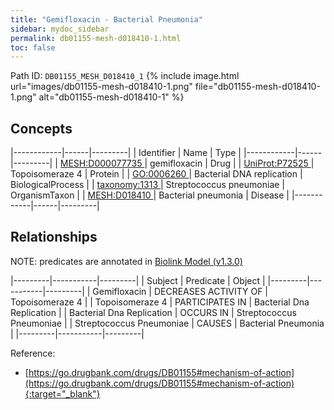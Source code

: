 ```yaml
---
title: "Gemifloxacin - Bacterial Pneumonia"
sidebar: mydoc_sidebar
permalink: db01155-mesh-d018410-1.html
toc: false 
---
```



Path ID: `DB01155_MESH_D018410_1`
{% include image.html url="images/db01155-mesh-d018410-1.png" file="db01155-mesh-d018410-1.png" alt="db01155-mesh-d018410-1" %}

## Concepts

|------------|------|---------|
| Identifier | Name | Type    |
|------------|------|---------|
| <a href="https://identifiers.org/MESH:D000077735">MESH:D000077735 </a> | gemifloxacin | Drug |
| <a href="https://identifiers.org/UniProt:P72525">UniProt:P72525 </a> | Topoisomeraze 4 | Protein |
| <a href="https://identifiers.org/GO:0006260">GO:0006260 </a> | Bacterial DNA replication | BiologicalProcess |
| <a href="https://identifiers.org/taxonomy:1313">taxonomy:1313 </a> | Streptococcus pneumoniae | OrganismTaxon |
| <a href="https://identifiers.org/MESH:D018410">MESH:D018410 </a> | Bacterial pneumonia | Disease |
|------------|------|---------|

## Relationships


NOTE: predicates are annotated in <a href="https://github.com/biolink/biolink-model/releases/tag/v1.3.0">Biolink Model (v1.3.0)</a>

|---------|-----------|---------|
| Subject | Predicate | Object  |
|---------|-----------|---------|
| Gemifloxacin | DECREASES ACTIVITY OF | Topoisomeraze 4 |
| Topoisomeraze 4 | PARTICIPATES IN | Bacterial Dna Replication |
| Bacterial Dna Replication | OCCURS IN | Streptococcus Pneumoniae |
| Streptococcus Pneumoniae | CAUSES | Bacterial Pneumonia |
|---------|-----------|---------|

Reference:
  - [https://go.drugbank.com/drugs/DB01155#mechanism-of-action](https://go.drugbank.com/drugs/DB01155#mechanism-of-action){:target="_blank"}